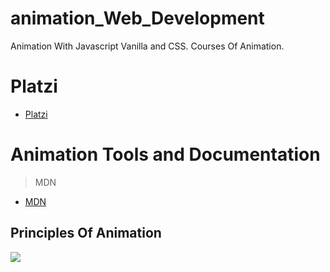 # animation_Web_Development
Animation With Javascript Vanilla  and CSS.  Courses Of Animation. 

# Platzi 
- [Platzi](https://platzi.com/home)

# Animation Tools and Documentation
> MDN
- [MDN](https://developer.mozilla.org/es/docs/Web/CSS/CSS_Transitions/Using_CSS_transitions#propiedades_que_pueden_ser_animadas)

## Principles Of Animation
![](https://static.platzi.com/media/public/uploads/12_principles_of_animation_14a18c8a-cc2c-492d-af3b-fae713c4fda6.gif)
